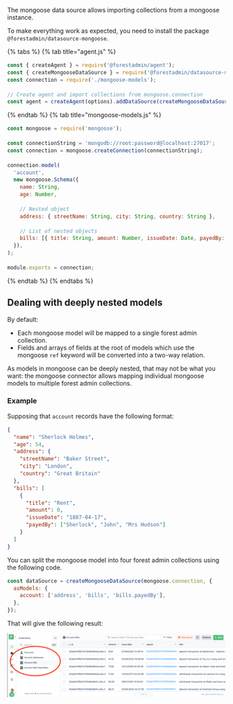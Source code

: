 The mongoose data source allows importing collections from a mongoose instance.

To make everything work as expected, you need to install the package `@forestadmin/datasource-mongoose`.

{% tabs %} {% tab title="agent.js" %}

```javascript
const { createAgent } = require('@forestadmin/agent');
const { createMongooseDataSource } = require('@forestadmin/datasource-mongoose');
const connection = require('./mongoose-models');

// Create agent and import collections from mongoose.connection
const agent = createAgent(options).addDataSource(createMongooseDataSource(connection));
```

{% endtab %} {% tab title="mongoose-models.js" %}

```javascript
const mongoose = require('mongoose');

const connectionString = 'mongodb://root:password@localhost:27017';
const connection = mongoose.createConnection(connectionString);

connection.model(
  'account',
  new mongoose.Schema({
    name: String,
    age: Number,

    // Nested object
    address: { streetName: String, city: String, country: String },

    // List of nested objects
    bills: [{ title: String, amount: Number, issueDate: Date, payedBy: [String] }],
  }),
);

module.exports = connection;
```

{% endtab %} {% endtabs %}

## Dealing with deeply nested models

By default:

- Each mongoose model will be mapped to a single forest admin collection.
- Fields and arrays of fields at the root of models which use the mongoose `ref` keyword will be converted into a two-way relation.

As models in mongoose can be deeply nested, that may not be what you want: the mongoose connector allows mapping individual mongoose models to multiple forest admin collections.

### Example

Supposing that `account` records have the following format:

```json
{
  "name": "Sherlock Holmes",
  "age": 54,
  "address": {
    "streetName": "Baker Street",
    "city": "London",
    "country": "Great Britain"
  },
  "bills": [
    {
      "title": "Rent",
      "amount": 0,
      "issueDate": "1887-04-17",
      "payedBy": ["Sherlock", "John", "Mrs Hudson"]
    }
  ]
}
```

You can split the mongoose model into four forest admin collections using the following code.

```javascript
const dataSource = createMongooseDataSource(mongoose.connection, {
  asModels: {
    account: ['address', 'bills', 'bills.payedBy'],
  },
});
```

That will give the following result:

![One Mongoose collection split into four Forest-Admin collections](../../assets/datasource-mongo.png)
